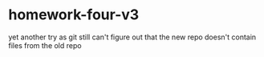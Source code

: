 # homework-four-v3
yet another try as git still can't figure out that the new repo doesn't contain files from the old repo
